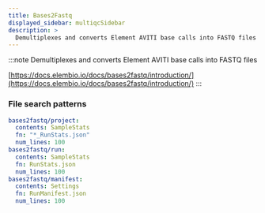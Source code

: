 ```yaml
---
title: Bases2Fastq
displayed_sidebar: multiqcSidebar
description: >
  Demultiplexes and converts Element AVITI base calls into FASTQ files
---
```


<!--
~~~~~ DO NOT EDIT ~~~~~
This file is autogenerated from the MultiQC module python docstring.
Do not edit the markdown, it will be overwritten.

File path for the source of this content: multiqc/modules/bases2fastq/bases2fastq.py
~~~~~~~~~~~~~~~~~~~~~~~
-->

:::note
Demultiplexes and converts Element AVITI base calls into FASTQ files

[https://docs.elembio.io/docs/bases2fastq/introduction/](https://docs.elembio.io/docs/bases2fastq/introduction/)
:::

### File search patterns

```yaml
bases2fastq/project:
  contents: SampleStats
  fn: "*_RunStats.json"
  num_lines: 100
bases2fastq/run:
  contents: SampleStats
  fn: RunStats.json
  num_lines: 100
bases2fastq/manifest:
  contents: Settings
  fn: RunManifest.json
  num_lines: 100
```
